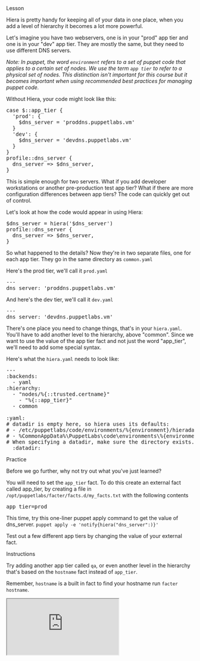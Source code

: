 <link rel="stylesheet" href="/static/selfpaced/selfpaced.css" markdown="1">
<div id="lesson" markdown="1">

<div id="instructions" markdown="1">

<div class="instruction-header">
<i class="fa fa-graduation-cap"></i>
Lesson
</div>

<div class="instruction-content" markdown="1">

Hiera is pretty handy for keeping all of your data in one place, when you add a
level of hierarchy it becomes a lot more powerful.

Let's imagine you have two webservers, one is in your "prod" app tier and one 
is in your "dev" app tier.  They are mostly the same, but they need to use 
different DNS servers.

*Note: In puppet, the word `environment` refers to a set of puppet code that
applies to a certain set of nodes.  We use the term `app tier` to refer to a
physical set of nodes. This distinction isn't important for this course but it
becomes important when using recommended best practices for managing puppet code.*

Without Hiera, your code might look like this:
<pre>
case $::app_tier {
  'prod': {
    $dns_server = 'proddns.puppetlabs.vm'
  }
  'dev': {
    $dns_server = 'devdns.puppetlabs.vm'
  }
}
profile::dns_server {
  dns_server => $dns_server,
}
</pre>

This is simple enough for two servers. What if you add developer workstations
or another pre-production test app tier? What if there are more configuration
differences between app tiers? The code can quickly get out of
control.

Let's look at how the code would appear in using Hiera:
<pre>
$dns_server = hiera('$dns_server')
profile::dns_server {
  dns_server => $dns_server,
}
</pre>

So what happened to the details? Now they're in two separate files, one for
each app tier. They go in the same directory as `common.yaml`

Here's the prod tier, we'll call it `prod.yaml`
<pre>
---
dns_server: 'proddns.puppetlabs.vm'
</pre>

And here's the dev tier, we'll call it `dev.yaml`
<pre>
---
dns_server: 'devdns.puppetlabs.vm'
</pre>

There's one place you need to change things, that's in your `hiera.yaml`.
You'll have to add another level to the hierarchy, above "common". Since we
want to use the value of the app tier fact and not just the word "app_tier",
we'll need to add some special syntax.

Here's what the `hiera.yaml` needs to look like:
<pre>
---
:backends:
  - yaml
:hierarchy:
  - "nodes/%{::trusted.certname}"
	- "%{::app_tier}"
  - common

:yaml:
# datadir is empty here, so hiera uses its defaults:
# - /etc/puppetlabs/code/environments/%{environment}/hieradata on *nix
# - %CommonAppData%\PuppetLabs\code\environments\%{environment}\hieradata on Windows
# When specifying a datadir, make sure the directory exists.
  :datadir:
</pre>

</div>

<div class="instruction-header">
<i class="fa fa-desktop"></i>
Practice
</div>

<div class="instruction-content" markdown="1">

Before we go further, why not try out what you've just learned? 

You will need to set the `app_tier` fact. To do this create an external
fact called app_tier, by creating a file in `/opt/puppetlabs/facter/facts.d/my_facts.txt`
with the following contents
<pre>
app_tier=prod
</pre>

This time, try this one-liner puppet apply command to get the value of dns_server.
`puppet apply -e 'notify{hiera("dns_server":)}'`

Test out a few different app tiers by changing the value of your external fact.


</div>

<div class="instruction-header">
<i class="fa fa-square-check-o"></i>
Instructions
</div>

<div class="instruction-content" markdown="1">

Try adding another app tier called `qa`, or even another level in the
hierarchy that's based on the `hostname` fact instead of `app_tier`.

Remember, `hostname` is a built in fact to find your hostname run
`facter hostname`.

</div>

</div>

<div id="terminal">
  <iframe src="https://try.puppet.com/sandbox/?course=get_hiera2" name="terminal"></iframe>
</div>

</div>
